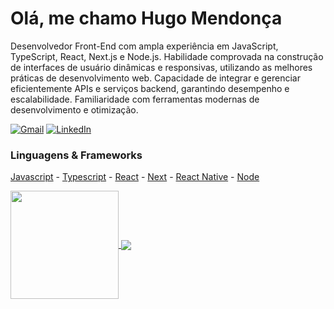 

<h1>Olá, me chamo Hugo Mendonça</h1>

Desenvolvedor Front-End com ampla experiência em JavaScript, TypeScript, React, Next.js e Node.js. Habilidade comprovada na construção de interfaces de usuário dinâmicas e responsivas, utilizando as melhores práticas de desenvolvimento web. Capacidade de integrar e gerenciar eficientemente APIs e serviços backend, garantindo desempenho e escalabilidade. Familiaridade com ferramentas modernas de desenvolvimento e otimização.

<a href="mailto:hugomendonca9@gmail.com"><img alt="Gmail" src="https://img.shields.io/badge/Email-D14836?style=for-the-badge&logo=gmail&logoColor=white" /></a>
<a href="https://www.linkedin.com/in/hugo-mendon%C3%A7a-dev/"><img alt="LinkedIn" src="https://img.shields.io/badge/linkedin%20-%230077B5.svg?&style=for-the-badge&logo=linkedin&logoColor=white"/></a>

### Linguagens & Frameworks

 [Javascript](https://github.com/airbnb/javascript) - [Typescript](https://github.com/microsoft/TypeScript) - [React](https://github.com/facebook/react) - [Next](https://github.com/vercel/next.js) - [React Native](https://github.com/facebook/react-native) - [Node](https://github.com/nodejs/node)
 
<div display="flex" flex-wrap="wrap">
<a href="https://github.com/hugomendonca98/hugomendonca98">
  <img align="center" height="173em" src="https://github-readme-stats.vercel.app/api?username=hugomendonca98&show_icons=true&theme=tokyonight&include_all_commits=true&count_private=true" />
</a>
<a href="https://github.com/hugomendonca98/hugomendonca98">
  <img align="center" src="https://github-readme-stats.vercel.app/api/top-langs/?username=hugomendonca98&hide=objective-c,less&layout=compact&theme=tokyonight&&exclude_repo=E_commerce_node,LoginCreateUser-node-ejs" />
</a>
</div>






